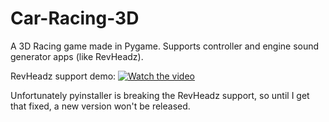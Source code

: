 # Car-Racing-3D
A 3D Racing game made in Pygame. Supports controller and engine sound generator apps (like RevHeadz).

RevHeadz support demo:
[![Watch the video](https://img.youtube.com/vi/UA3RbgdiKmE/maxresdefault.jpg)](https://youtu.be/UA3RbgdiKmE)

Unfortunately pyinstaller is breaking the RevHeadz support, so until I get that fixed, a new version won't be released.
